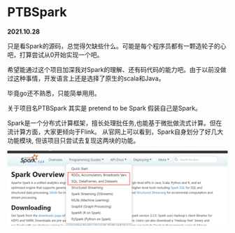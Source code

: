 # PTBSpark

**2021.10.28** 

只是看Spark的源码，总觉得欠缺些什么。可能是每个程序员都有一颗造轮子的心吧，打算尝试从0开始实现一个吧。

希望能通过这个项目加深我对Spark的理解、还有码代码的能力吧。由于以前没做过这种事情，开发语言上还是选择了原生的scala和Java。

毕竟go还不熟悉，只能简单用用。



关于项目名PTBSpark 其实是 pretend to be Spark 假装自己是Spark。



Spark是一个分布式计算框架，擅长处理批任务,也能基于微批做流式计算。但在流计算方面，大家更倾向于Flink。
从官网上可以看到，Spark自身划分了好几大功能模块, 但该项目只尝试去复现这两块的功能。

![image-20211028110906808](README/image-20211028110906808.png)

